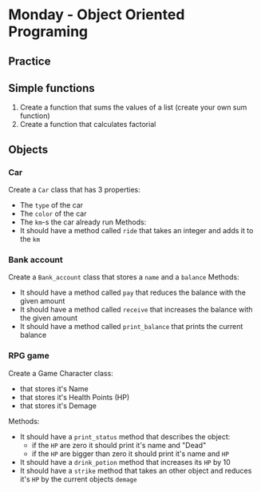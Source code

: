 # Monday - Object Oriented Programing

## Practice

## Simple functions 
1. Create a function that sums the values of a list (create your own sum function)
2. Create a function that calculates factorial

## Objects
### Car
Create a `Car` class that has 3 properties:
 - The `type` of the car
 - The `color` of the car
 - The `km`-s the car already run
Methods:
 - It should have a method called `ride` that takes an integer and adds it to the `km`

### Bank account
Create a `Bank_account` class that stores a `name` and a `balance`
Methods:
 - It should have a method called `pay` that reduces the balance with the given amount
 - It should have a method called `receive` that increases the balance with the given amount
 - It should have a method called `print_balance` that prints the current balance

### RPG game
Create a Game Character class:
 - that stores it's Name
 - that stores it's Health Points (HP)
 - that stores it's Demage

Methods:
 - It should have a `print_status` method that describes the object:
   - if the `HP` are zero it should print it's name and "Dead"
   - if the `HP` are bigger than zero it should print it's name and `HP`
 - It should have a `drink_potion` method that increases its `HP` by 10
 - It should have a `strike` method that takes an other object and reduces it's `HP` by the current objects `demage` 

